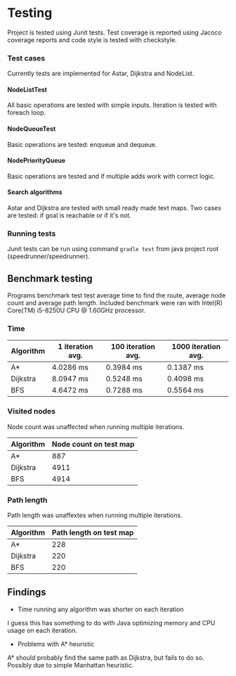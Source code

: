 # Testing

Project is tested using Junit tests. Test coverage is reported using Jacoco coverage reports and code style is tested with checkstyle. 

### Test cases
Currently tests are implemented for Astar, Dijkstra and NodeList.

#### NodeListTest
All basic operations are tested with simple inputs. Iteration is tested with foreach loop.

#### NodeQueueTest
Basic operations are tested: enqueue and dequeue.

#### NodePriorityQueue
Basic operations are tested and if multiple adds work with correct logic.

#### Search algorithms
Astar and Dijkstra are tested with small ready made text maps. Two cases are tested: if goal is reachable or if it's not.

### Running tests

Junit tests can be run using command ```gradle test``` from java project root (speedrunner/speedrunner).

## Benchmark testing

Programs benchmark test test average time to find the route, average node count and average path length.
Included benchmark were ran with Intel(R) Core(TM) i5-8250U CPU @ 1.60GHz processor.

### Time

   | Algorithm           |  1 iteration avg. | 100 iteration avg.| 1000 iteration avg.|
   | ------------------- | ------------------| ------------------| -------------------| 
   | A*                  | 4.0286 ms         | 0.3984 ms         | 0.1387 ms          | 
   | Dijkstra            | 8.0947 ms         | 0.5248 ms         | 0.4098 ms          | 
   | BFS                 | 4.6472 ms         | 0.7288 ms         | 0.5564 ms          |
   
### Visited nodes
Node count was unaffected when running multiple iterations.

 | Algorithm           |Node count on test map | 
 | ------------------- | ----------------------|  
 | A*                  | 887                   |  
 | Dijkstra            | 4911                  | 
 | BFS                 | 4914                  | 
 
 ### Path length
 Path length was unaffextes when running multiple iterations.
 
 | Algorithm           |Path length on test map| 
 | ------------------- | ----------------------|  
 | A*                  | 228                   |  
 | Dijkstra            | 220                   | 
 | BFS                 | 220                   |
 
 ## Findings
 * Time running any algorithm was shorter on each iteration
 
 I guess this has something to do with Java optimizing memory and CPU usage on each iteration. 
 

* Problems with A* heuristic

A* should probably find the same path as Dijkstra, but fails to do so. Possibly due to simple Manhattan heuristic.
